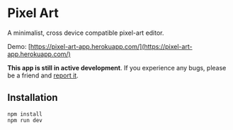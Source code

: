 # Pixel Art

A minimalist, cross device compatible pixel-art editor.

Demo: [https://pixel-art-app.herokuapp.com/](https://pixel-art-app.herokuapp.com/)

**This app is still in active development**. If you experience any bugs, please be a friend and [report it](https://github.com/jonfranco224/pixel-art/issues).

## Installation

```
npm install
npm run dev
```
